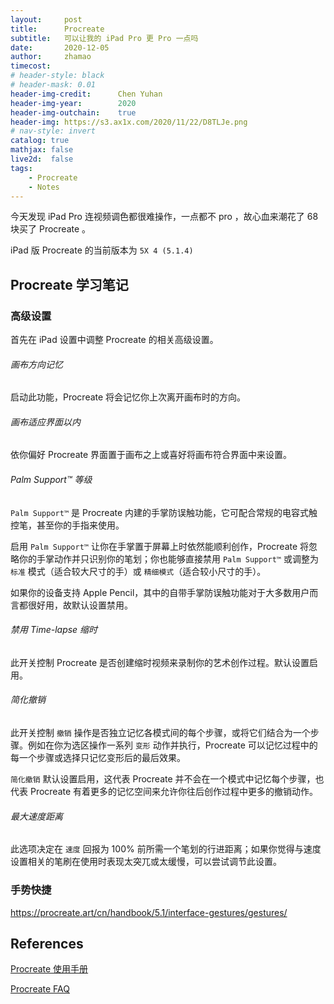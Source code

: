 ```yaml
---
layout:     post
title:      Procreate
subtitle:   可以让我的 iPad Pro 更 Pro 一点吗
date:       2020-12-05
author:     zhamao
timecost:   
# header-style: black
# header-mask: 0.01
header-img-credit:      Chen Yuhan
header-img-year:        2020
header-img-outchain:    true
header-img: https://s3.ax1x.com/2020/11/22/D8TLJe.png
# nav-style: invert
catalog: true
mathjax: false
live2d:  false
tags:
    - Procreate
    - Notes
---
```


今天发现 iPad Pro 连视频调色都很难操作，一点都不 pro ，故心血来潮花了 68 块买了 Procreate 。

iPad 版 Procreate 的当前版本为 `5X 4 (5.1.4)`

## Procreate 学习笔记

### 高级设置

首先在 iPad 设置中调整 Procreate 的相关高级设置。

###### 画布方向记忆

启动此功能，Procreate 将会记忆你上次离开画布时的方向。

###### 画布适应界面以内

依你偏好 Procreate 界面置于画布之上或喜好将画布符合界面中来设置。

###### Palm Support™ 等级

`Palm Support™` 是 Procreate 内建的手掌防误触功能，它可配合常规的电容式触控笔，甚至你的手指来使用。

启用 `Palm Support™` 让你在手掌置于屏幕上时依然能顺利创作，Procreate 将忽略你的手掌动作并只识别你的笔划；你也能够直接禁用 `Palm Support™` 或调整为 `标准` 模式（适合较大尺寸的手）或 `精细模式`（适合较小尺寸的手）。

如果你的设备支持 Apple Pencil，其中的自带手掌防误触功能对于大多数用户而言都很好用，故默认设置禁用。

###### 禁用 Time-lapse 缩时

此开关控制 Procreate 是否创建缩时视频来录制你的艺术创作过程。默认设置启用。

###### 简化撤销

此开关控制 `撤销` 操作是否独立记忆各模式间的每个步骤，或将它们结合为一个步骤。例如在你为选区操作一系列 `变形` 动作并执行，Procreate 可以记忆过程中的每一个步骤或选择只记忆变形后的最后效果。

`简化撤销` 默认设置启用，这代表 Procreate 并不会在一个模式中记忆每个步骤，也代表 Procreate 有着更多的记忆空间来允许你往后创作过程中更多的撤销动作。

###### 最大速度距离

此选项决定在 `速度` 回报为 100% 前所需一个笔划的行进距离；如果你觉得与速度设置相关的笔刷在使用时表现太突兀或太缓慢，可以尝试调节此设置。

### 手势快捷

https://procreate.art/cn/handbook/5.1/interface-gestures/gestures/

## References

<a href = "https://procreate.art/cn/handbook/5.1" target="_blank">Procreate 使用手册</a>

<a href = "https://procreate.art/cn/faq" target="_blank">Procreate FAQ</a>
